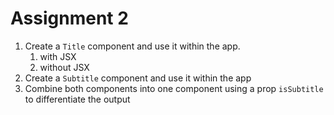 # Assignment 2
1. Create a `Title` component and use it within the app.
    1. with JSX
    2. without JSX
2. Create a `Subtitle` component and use it within the app
3. Combine both components into one component using a prop `isSubtitle` to differentiate the output